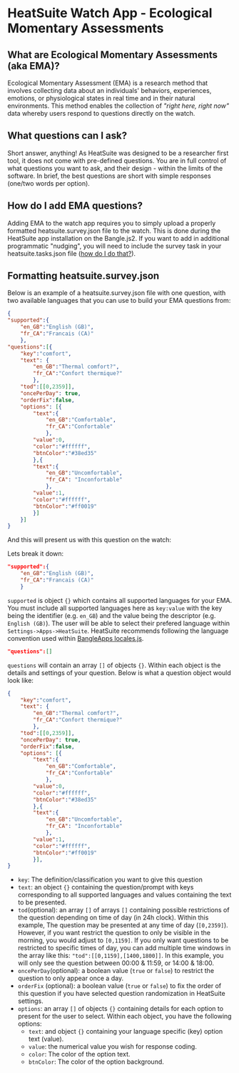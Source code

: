 # HeatSuite Watch App - Ecological Momentary Assessments

## What are Ecological Momentary Assessments (aka EMA)?

Ecological Momentary Assessment (EMA) is a research method that involves collecting data about an individuals' behaviors, experiences, emotions, or physiological states in real time and in their natural environments. This method enables the collection of *"right here, right now"* data whereby users respond to questions directly on the watch.

## What questions can I ask?

Short answer, anything! As HeatSuite was designed to be a researcher first tool, it does not come with pre-defined questions. You are in full control of what questions you want to ask, and their design - within the limits of the software. In brief, the best questions are short with simple responses (one/two words per option).

## How do I add EMA questions? 

Adding EMA to the watch app requires you to simply upload a properly formatted heatsuite.survey.json file to the watch. This is done during the HeatSuite app installation on the Bangle.js2. If you want to add in additional programmatic "nudging", you will need to include the survey task in your heatsuite.tasks.json file ([how do I do that?](watchapp-tasks.md)).

## Formatting heatsuite.survey.json

Below is an example of a heatsuite.survey.json file with one question, with two available languages that you can use to build your EMA questions from:

```json
{
"supported":{
    "en_GB":"English (GB)",
    "fr_CA":"Francais (CA)"
    },
"questions":[{
    "key":"comfort",
    "text": {
        "en_GB":"Thermal comfort?",
        "fr_CA":"Confort thermique?"
        },
    "tod":[[0,2359]],
    "oncePerDay": true,
    "orderFix":false,
    "options": [{
        "text":{
            "en_GB":"Comfortable",
            "fr_CA":"Confortable"
            },
        "value":0,
        "color":"#ffffff",
        "btnColor":"#38ed35"
        },{
        "text":{
            "en_GB":"Uncomfortable",
            "fr_CA": "Inconfortable"
            },
        "value":1,
        "color":"#ffffff",
        "btnColor":"#ff0019"
        }]
    }]
}
```
And this will present us with this question on the watch:


Lets break it down:
```json
"supported":{
    "en_GB":"English (GB)",
    "fr_CA":"Francais (CA)"
    }
```
`supported` is object `{}` which contains all supported languages for your EMA. You must include all supported languages here as `key:value` with the key being the identifier (e.g. `en_GB`) and the value being the descriptor (e.g. `English (GB)`). The user will be able to select their prefered language within `Settings->Apps->HeatSuite`. HeatSuite recommends following the language convention used within [BangleApps locales.js](https://github.com/espruino/BangleApps/blob/master/apps/locale/locales.js).
```json
"questions":[]
```
`questions` will contain an array `[]` of objects `{}`. Within each object is the details and settings of your question. Below is what a question object would look like:

```json
{
    "key":"comfort",
    "text": {
        "en_GB":"Thermal comfort?",
        "fr_CA":"Confort thermique?"
        },
    "tod":[[0,2359]],
    "oncePerDay": true,
    "orderFix":false,
    "options": [{
        "text":{
            "en_GB":"Comfortable",
            "fr_CA":"Confortable"
            },
        "value":0,
        "color":"#ffffff",
        "btnColor":"#38ed35"
        },{
        "text":{
            "en_GB":"Uncomfortable",
            "fr_CA": "Inconfortable"
            },
        "value":1,
        "color":"#ffffff",
        "btnColor":"#ff0019"
        }],
}
```
* `key`: The definition/classification you want to give this question
* `text`: an object `{}` containing the question/prompt with keys corresponding to all supported languages and values containing the text to be presented.
* `tod`(optional): an array `[]` of arrays `[]` containing possible restrictions of the question depending on time of day (in 24h clock). Within this example, The question may be presented at any time of day (`[0,2359]`). However, if you want restrict the question to only be visible in the morning, you would adjust to `[0,1159]`. If you only want questions to be restricted to specific times of day, you can add multiple time windows in the array like this: `"tod":[[0,1159],[1400,1800]]`. In this example, you will only see the question between 00:00 & 11:59, or 14:00 & 18:00.  
* `oncePerDay`(optional): a boolean value (`true` or `false`) to restrict the question to only appear once a day.
* `orderFix` (optional): a boolean value (`true` or `false`) to fix the order of this question if you have selected question randomization in HeatSuite settings.
* `options`: an array `[]` of objects `{}` containing details for each option to present for the user to select. Within each object, you have the following options:
    * `text`: and object `{}` containing your language specific (key) option text (value).
    * `value`: the numerical value you wish for response coding.
    * `color`: The color of the option text.
    * `btnColor`: The color of the option background.

